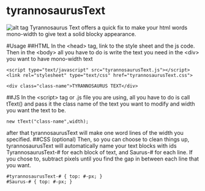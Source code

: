 # tyrannosaurusText
![alt tag](https://github.com/pjflanagan/tyrannosaurusText/blob/master/tText.png)
Tyrannosaurus Text offers a quick fix to make your html words mono-width to give text a solid blocky appearance.

#Usage
##HTML 
In the &lt;head&gt; tag, link to the style sheet and the js code. 
Then in the &lt;body&gt; all you have to do is write the text you need in the &lt;div&gt; you want to have mono-width text
```
<script type="text/javascript" src="tyrannosaurusText.js"></script>
<link rel="stylesheet" type="text/css" href="tyrannosaurusText.css">

<div class="class-name">TYRANNOSAURUS TEXT</div>
```
##JS
In the &lt;script&gt; tag or .js file you are using, all you have to do is call tText() and pass it the class name of the text you want to modify and width you want the text to be.
```
new tText("class-name",width);

```
after that tyrannosaurusText will make one word lines of the width you specified.
##CSS (optional)
Then, so you can choose to clean things up, tyrannosaurusText will automatically name your text blocks with ids TyrannosaurusText-# for each block of text, and Saurus-# for each line. If you chose to, subtract pixels until you find the gap in between each line that you want.
```
#tyrannosaurusText-# { top: #-px; }
#Saurus-# { top: #-px; }
```
